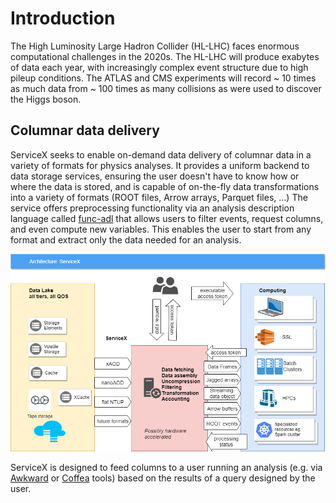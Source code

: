 # Introduction

The High Luminosity Large Hadron Collider (HL-LHC) faces enormous computational challenges in the
2020s. The HL-LHC will produce exabytes of data each year, with increasingly complex event
structure due to high pileup conditions. The ATLAS and CMS experiments will record ~ 10 times as
much data from ~ 100 times as many collisions as were used to discover the Higgs boson.

## Columnar data delivery

ServiceX seeks to enable on-demand data delivery of columnar data in a variety of formats for
physics analyses. It provides a uniform backend to data storage services, ensuring the user doesn't
have to know how or where the data is stored, and is capable of on-the-fly data transformations
into a variety of formats (ROOT files, Arrow arrays, Parquet files, ...) The service offers
preprocessing functionality via an analysis description language called
[func-adl](https://pypi.org/project/func-adl/) that allows users to filter events, request columns,
and even compute new variables. This enables the user to start from any format and extract only the
data needed for an analysis.

![Organization](img/organize2.png)

ServiceX is designed to feed columns to a user running an analysis (e.g. via
[Awkward](https://github.com/scikit-hep/awkward-array) or
[Coffea](https://github.com/CoffeaTeam/coffea) tools) based on the results of a query designed by
the user.
